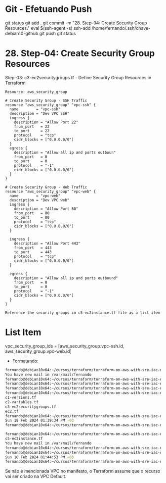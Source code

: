 
# ############################################################################
# ############################################################################
# ############################################################################
# Git - Efetuando Push

git status
git add .
git commit -m "28. Step-04: Create Security Group Resources."
eval $(ssh-agent -s)
ssh-add /home/fernando/.ssh/chave-debian10-github
git push
git status


# ############################################################################
# ############################################################################
# ############################################################################
#  28. Step-04: Create Security Group Resources

Step-03: c3-ec2securitygroups.tf - Define Security Group Resources in Terraform

    Resource: aws_security_group

~~~~TF
# Create Security Group - SSH Traffic
resource "aws_security_group" "vpc-ssh" {
  name        = "vpc-ssh"
  description = "Dev VPC SSH"
  ingress {
    description = "Allow Port 22"
    from_port   = 22
    to_port     = 22
    protocol    = "tcp"
    cidr_blocks = ["0.0.0.0/0"]
  }
  egress {
    description = "Allow all ip and ports outboun"
    from_port   = 0
    to_port     = 0
    protocol    = "-1"
    cidr_blocks = ["0.0.0.0/0"]
  }
}

# Create Security Group - Web Traffic
resource "aws_security_group" "vpc-web" {
  name        = "vpc-web"
  description = "Dev VPC web"
  ingress {
    description = "Allow Port 80"
    from_port   = 80
    to_port     = 80
    protocol    = "tcp"
    cidr_blocks = ["0.0.0.0/0"]
  }

  ingress {
    description = "Allow Port 443"
    from_port   = 443
    to_port     = 443
    protocol    = "tcp"
    cidr_blocks = ["0.0.0.0/0"]
  }

  egress {
    description = "Allow all ip and ports outbound"
    from_port   = 0
    to_port     = 0
    protocol    = "-1"
    cidr_blocks = ["0.0.0.0/0"]
  }
}
~~~~

    Reference the security groups in c5-ec2instance.tf file as a list item

# List Item
vpc_security_group_ids = [aws_security_group.vpc-ssh.id, aws_security_group.vpc-web.id]  



- Formatando:

~~~~BASH
fernando@debian10x64:~/cursos/terraform/terraform-on-aws-with-sre-iac-devops-real-world-demos/Secao3-Terraform-settings-Providers-Resources/ec2-webserver$ cd /home/fernando/cursos/terraform/terraform-on-aws-with-sre-iac-devops-real-world-demos/Secao4-Terraform-Variables--Output-values-and-Datasources/terraform-manifests
You have new mail in /var/mail/fernando
fernando@debian10x64:~/cursos/terraform/terraform-on-aws-with-sre-iac-devops-real-world-demos/Secao4-Terraform-Variables--Output-values-and-Datasources/terraform-manifests$
fernando@debian10x64:~/cursos/terraform/terraform-on-aws-with-sre-iac-devops-real-world-demos/Secao4-Terraform-Variables--Output-values-and-Datasources/terraform-manifests$
fernando@debian10x64:~/cursos/terraform/terraform-on-aws-with-sre-iac-devops-real-world-demos/Secao4-Terraform-Variables--Output-values-and-Datasources/terraform-manifests$
fernando@debian10x64:~/cursos/terraform/terraform-on-aws-with-sre-iac-devops-real-world-demos/Secao4-Terraform-Variables--Output-values-and-Datasources/terraform-manifests$ terraform fmt
c1-versions.tf
c2-variables.tf
c3-ec2securitygroups.tf
ec2.tf
fernando@debian10x64:~/cursos/terraform/terraform-on-aws-with-sre-iac-devops-real-world-demos/Secao4-Terraform-Variables--Output-values-and-Datasources/terraform-manifests$ date
Sun 18 Feb 2024 01:39:34 PM -03
fernando@debian10x64:~/cursos/terraform/terraform-on-aws-with-sre-iac-devops-real-world-demos/Secao4-Terraform-Variables--Output-values-and-Datasources/terraform-manifests$

fernando@debian10x64:~/cursos/terraform/terraform-on-aws-with-sre-iac-devops-real-world-demos/Secao4-Terraform-Variables--Output-values-and-Datasources/terraform-manifests$ terraform fmt
c5-ec2instance.tf
You have new mail in /var/mail/fernando
fernando@debian10x64:~/cursos/terraform/terraform-on-aws-with-sre-iac-devops-real-world-demos/Secao4-Terraform-Variables--Output-values-and-Datasources/terraform-manifests$
fernando@debian10x64:~/cursos/terraform/terraform-on-aws-with-sre-iac-devops-real-world-demos/Secao4-Terraform-Variables--Output-values-and-Datasources/terraform-manifests$ date
Sun 18 Feb 2024 01:44:53 PM -03
fernando@debian10x64:~/cursos/terraform/terraform-on-aws-with-sre-iac-devops-real-world-demos/Secao4-Terraform-Variables--Output-values-and-Datasources/terraform-manifests$

~~~~



Se não é mencionada VPC no manifesto, o Terraform assume que o recurso vai ser criado na VPC Default.